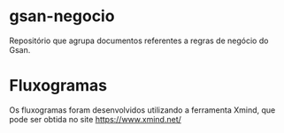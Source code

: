 # gsan-negocio
Repositório que agrupa documentos referentes a regras de negócio do Gsan.


# Fluxogramas

Os fluxogramas foram desenvolvidos utilizando a ferramenta Xmind, que pode ser obtida no site https://www.xmind.net/
